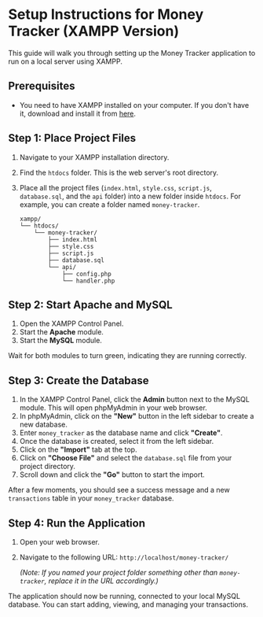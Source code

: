 # Setup Instructions for Money Tracker (XAMPP Version)

This guide will walk you through setting up the Money Tracker application to run on a local server using XAMPP.

## Prerequisites
- You need to have XAMPP installed on your computer. If you don't have it, download and install it from [here](https://www.apachefriends.org/index.html).

## Step 1: Place Project Files

1.  Navigate to your XAMPP installation directory.
2.  Find the `htdocs` folder. This is the web server's root directory.
3.  Place all the project files (`index.html`, `style.css`, `script.js`, `database.sql`, and the `api` folder) into a new folder inside `htdocs`. For example, you can create a folder named `money-tracker`.

    ```
    xampp/
    └── htdocs/
        └── money-tracker/
            ├── index.html
            ├── style.css
            ├── script.js
            ├── database.sql
            └── api/
                ├── config.php
                └── handler.php
    ```

## Step 2: Start Apache and MySQL

1.  Open the XAMPP Control Panel.
2.  Start the **Apache** module.
3.  Start the **MySQL** module.

Wait for both modules to turn green, indicating they are running correctly.

## Step 3: Create the Database

1.  In the XAMPP Control Panel, click the **Admin** button next to the MySQL module. This will open phpMyAdmin in your web browser.
2.  In phpMyAdmin, click on the **"New"** button in the left sidebar to create a new database.
3.  Enter `money_tracker` as the database name and click **"Create"**.
4.  Once the database is created, select it from the left sidebar.
5.  Click on the **"Import"** tab at the top.
6.  Click on **"Choose File"** and select the `database.sql` file from your project directory.
7.  Scroll down and click the **"Go"** button to start the import.

After a few moments, you should see a success message and a new `transactions` table in your `money_tracker` database.

## Step 4: Run the Application

1.  Open your web browser.
2.  Navigate to the following URL: `http://localhost/money-tracker/`

    *(Note: If you named your project folder something other than `money-tracker`, replace it in the URL accordingly.)*

The application should now be running, connected to your local MySQL database. You can start adding, viewing, and managing your transactions.